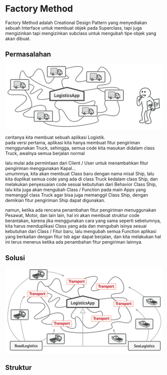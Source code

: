 # Factory Method

Factory Method adalah Creational Design Pattern yang menyediakan sebuah Interface untuk membuat objek pada Superclass, tapi juga mengizinkan tapi mengizinkan subclass untuk mengubah tipe objek yang akan dibuat.

## Permasalahan 

![current](https://raw.githubusercontent.com/taufiqtab/design-pattern/main/Creational%20Pattern/Factory%20Method/img/problem1.png)

ceritanya kita membuat sebuah aplikasi Logistik. <br />
pada versi pertama, aplikasi kita hanya membuat fitur pengiriman menggunakan Truck, sehingga, semua code kita masukan didalam class Truck, awalnya semua berjalan normal <br />

lalu mulai ada permintaan dari Client / User untuk menambahkan fitur pengiriman menggunakan Kapal...<br />
umumnnya, kita akan membuat Class baru dengan nama misal Ship, lalu kita duplikat semua code yang ada di class Truck kedalam class Ship, dan melakukan penyesuaian code sesuai kebutuhan dari Behavior Class Ship, lalu kita juga akan mengubah Class / Function pada main Apps yang memanggil class Truck agar bisa juga memanggil Class Ship, dengan demikian fitur pengiriman Ship dapat digunakan. <br />

namun, ketika ada rencana penambahan fitur pengiriman menuggunakan Pesawat, Motor, dan lain lain, hal ini akan membuat struktur code berantakan, karena jika menggunakan cara yang sama seperti sebelumnya, kita harus menduplikasi Class yang ada dan mengubah isinya sesuai kebutuhan dari Class / Fitur baru, lalu mengubah semua Function aplikasi yang berkaitan dengan fitur tsb agar dapat berjalan, dan kita melakukan hal ini terus menerus ketika ada penambahan fitur pengiriman lainnya.

## Solusi

![solusi](https://raw.githubusercontent.com/taufiqtab/design-pattern/main/Creational%20Pattern/Factory%20Method/img/solution1.png)



## Struktur